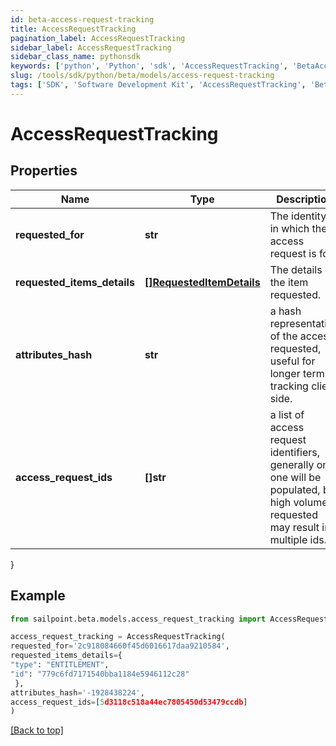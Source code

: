 ```yaml
---
id: beta-access-request-tracking
title: AccessRequestTracking
pagination_label: AccessRequestTracking
sidebar_label: AccessRequestTracking
sidebar_class_name: pythonsdk
keywords: ['python', 'Python', 'sdk', 'AccessRequestTracking', 'BetaAccessRequestTracking'] 
slug: /tools/sdk/python/beta/models/access-request-tracking
tags: ['SDK', 'Software Development Kit', 'AccessRequestTracking', 'BetaAccessRequestTracking']
---
```


# AccessRequestTracking


## Properties

Name | Type | Description | Notes
------------ | ------------- | ------------- | -------------
**requested_for** | **str** | The identity id in which the access request is for. | [optional] 
**requested_items_details** | [**[]RequestedItemDetails**](requested-item-details) | The details of the item requested. | [optional] 
**attributes_hash** | **str** | a hash representation of the access requested, useful for longer term tracking client side. | [optional] 
**access_request_ids** | **[]str** | a list of access request identifiers, generally only one will be populated, but high volume requested may result in multiple ids. | [optional] 
}

## Example

```python
from sailpoint.beta.models.access_request_tracking import AccessRequestTracking

access_request_tracking = AccessRequestTracking(
requested_for='2c918084660f45d6016617daa9210584',
requested_items_details={
"type": "ENTITLEMENT", 
"id": "779c6fd7171540bba1184e5946112c28" 
 },
attributes_hash='-1928438224',
access_request_ids=[5d3118c518a44ec7805450d53479ccdb]
)

```
[[Back to top]](#) 

